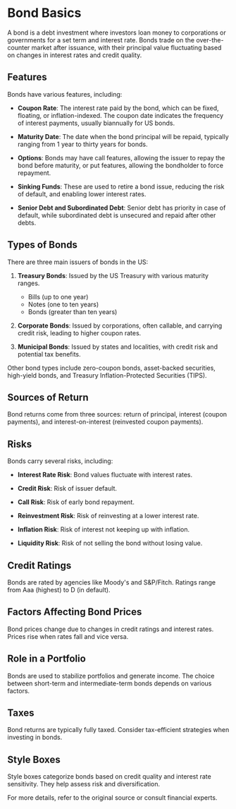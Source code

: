 # Bond Basics

A bond is a debt investment where investors loan money to corporations or governments for a set term and interest rate. Bonds trade on the over-the-counter market after issuance, with their principal value fluctuating based on changes in interest rates and credit quality.

## Features

Bonds have various features, including:

- **Coupon Rate**: The interest rate paid by the bond, which can be fixed, floating, or inflation-indexed. The coupon date indicates the frequency of interest payments, usually biannually for US bonds.

- **Maturity Date**: The date when the bond principal will be repaid, typically ranging from 1 year to thirty years for bonds.

- **Options**: Bonds may have call features, allowing the issuer to repay the bond before maturity, or put features, allowing the bondholder to force repayment.

- **Sinking Funds**: These are used to retire a bond issue, reducing the risk of default, and enabling lower interest rates.

- **Senior Debt and Subordinated Debt**: Senior debt has priority in case of default, while subordinated debt is unsecured and repaid after other debts.

## Types of Bonds

There are three main issuers of bonds in the US:

1. **Treasury Bonds**: Issued by the US Treasury with various maturity ranges.

   - Bills (up to one year)
   - Notes (one to ten years)
   - Bonds (greater than ten years)

2. **Corporate Bonds**: Issued by corporations, often callable, and carrying credit risk, leading to higher coupon rates.

3. **Municipal Bonds**: Issued by states and localities, with credit risk and potential tax benefits.

Other bond types include zero-coupon bonds, asset-backed securities, high-yield bonds, and Treasury Inflation-Protected Securities (TIPS).

## Sources of Return

Bond returns come from three sources: return of principal, interest (coupon payments), and interest-on-interest (reinvested coupon payments).

## Risks

Bonds carry several risks, including:

- **Interest Rate Risk**: Bond values fluctuate with interest rates.

- **Credit Risk**: Risk of issuer default.

- **Call Risk**: Risk of early bond repayment.

- **Reinvestment Risk**: Risk of reinvesting at a lower interest rate.

- **Inflation Risk**: Risk of interest not keeping up with inflation.

- **Liquidity Risk**: Risk of not selling the bond without losing value.

## Credit Ratings

Bonds are rated by agencies like Moody's and S&P/Fitch. Ratings range from Aaa (highest) to D (in default).

## Factors Affecting Bond Prices

Bond prices change due to changes in credit ratings and interest rates. Prices rise when rates fall and vice versa.

## Role in a Portfolio

Bonds are used to stabilize portfolios and generate income. The choice between short-term and intermediate-term bonds depends on various factors.

## Taxes

Bond returns are typically fully taxed. Consider tax-efficient strategies when investing in bonds.

## Style Boxes

Style boxes categorize bonds based on credit quality and interest rate sensitivity. They help assess risk and diversification.

For more details, refer to the original source or consult financial experts.
